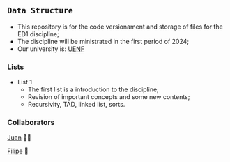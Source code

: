 ## `Data Structure`
- This repository is for the code versionament and storage of files for the ED1 discipline;
- The discipline will be ministrated in the first period of 2024;
- Our university is: [UENF](https://uenf.br/portal/)

### Lists
- List 1
    - The first list is a introduction to the discipline;
    - Revision of important concepts and some new contents;
    - Recursivity, TAD, linked list, sorts.

### Collaborators
[Juan](https://github.com/Juanzeen) 👨‍🦱

[Filipe](https://github.com/Filipe-Samuel-p) 👨
